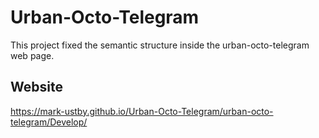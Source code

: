 # Urban-Octo-Telegram
This project fixed the semantic structure inside the urban-octo-telegram web page.

## Website
https://mark-ustby.github.io/Urban-Octo-Telegram/urban-octo-telegram/Develop/
